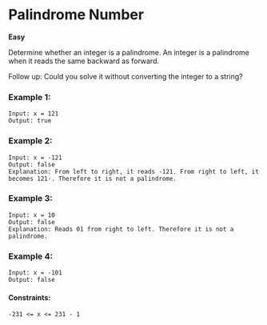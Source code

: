 # Palindrome Number

**Easy**


Determine whether an integer is a palindrome. An integer is a palindrome when it reads the same backward as forward.

Follow up: Could you solve it without converting the integer to a string?

 

### Example 1:
```
Input: x = 121
Output: true
```
### Example 2:
```
Input: x = -121
Output: false
Explanation: From left to right, it reads -121. From right to left, it becomes 121-. Therefore it is not a palindrome.
```
### Example 3:
```
Input: x = 10
Output: false
Explanation: Reads 01 from right to left. Therefore it is not a palindrome.
```
### Example 4:
```
Input: x = -101
Output: false
```

#### Constraints:
```
-231 <= x <= 231 - 1
```